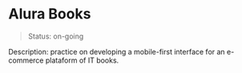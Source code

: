 # Alura Books

> Status: on-going

Description: practice on developing a mobile-first interface for an e-commerce plataform of IT books.